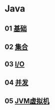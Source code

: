 # Java

## 01 [基础](01.base%2FREADME.md)

## 02 [集合](02.collection%2FREADME.md)

## 03 [I/O](03.io%2FREADME.md)

## 04 [并发](04.concurrency%2FREADME.md)

## 05 [JVM虚拟机](04.concurrency%2FREADME.md)